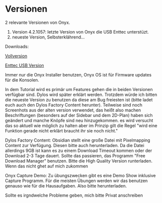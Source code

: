 # Versionen

2 relevante Versionen von Onyx.

1. Version 4.2.1057: letzte Version von Onyx die USB Enttec unterstüzt.
2. neueste Version, Selbsterklährend...

Downloads: 

[Vollversion](https://support.obsidiancontrol.com/Content/Support/Downloads.htm)

[Enttec USB Version]( https://files.obsidiancontrol.com/s/WfCNDoEtzKpAnQF?path=%2FONYX%2FOnyx%20Software%2FArchive) 

Immer nur die Onyx Installer benutzen, Onyx OS ist für Firmware updates für die Konsolen.

In dem Tutorial wird es primär um Features gehen die in beiden Versionen verfügbar sind. Dylos wird später erklärt werden. Trotzdem würde ich bitten die neueste Version zu benutzen da diese am Bug freiesten ist (bitte ladet euch auch den Dylos Factory Content herunter). Teilweise sind noch Screenhots aus der alten version verwendet, das heißt also machen Beschriftungen (besonders auf der Sidebar und dem 2D-Plan) haben sich geändert und manche Knöpfe sind neu hinzugekommen.  es wird versucht das so aktuell wie möglich zu halten aber im Prinzip gilt die Regel "wird eine Funktion gerade nicht erklärt braucht ihr sie noch nicht."

Dylos Factory Content: Obsidian stellt eine große Datei mit Pixelmapping Content zur Verfügung. Diesen bitte auch herunterladen. Da die Datei allerdings 9GB ist kann es zu einem Download Timeout kommen oder der Download 2-3 Tage dauert. Sollte das passieren, das Programm "Free Download Manager" benutzen. Bitte die High Quality Version runterladen. Wenn das nicht ghet auf mich zukommen

Onyx Capture Demo: Zu übungszwecken gibt es eine Demo Show inklusive Capture Programm. Für die meisten Übungen werden wir das benutzen genauso wie für die Hausaufgaben. Also bitte herunterladen.

Sollte es irgndwelche Probleme geben, mich bitte Privat anschreiben
